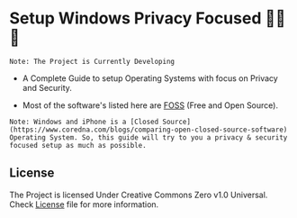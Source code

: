 # Setup Windows Privacy Focused 👨‍💻🔐
```
Note: The Project is Currently Developing
```
- A Complete Guide to setup Operating Systems with focus on Privacy and Security.

- Most of the software's listed here are [FOSS](https://itsfoss.com/what-is-foss/) (Free and Open Source).

```Note: Windows and iPhone is a [Closed Source](https://www.coredna.com/blogs/comparing-open-closed-source-software) Operating System. So, this guide will try to you a privacy & security focused setup as much as possible.```

## License
The Project is licensed Under Creative Commons Zero v1.0 Universal. Check [License](/LICENSE) file for more information.
